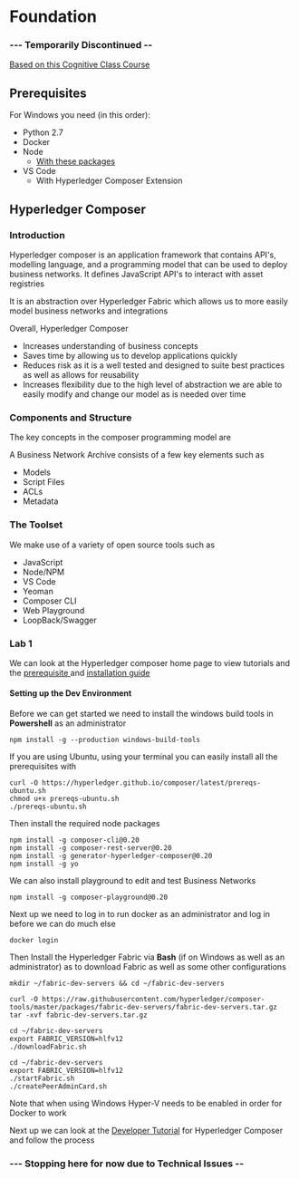 # Foundation

### --- Temporarily Discontinued --

[Based on this Cognitive Class Course](https://cognitiveclass.ai/courses/ibm-blockchain-foundation-dev/)

## Prerequisites

For Windows you need \(in this order\):

* Python 2.7
* Docker
* Node
  * [With these packages](https://hyperledger.github.io/composer/latest/installing/development-tools)
* VS Code
  * With Hyperledger Composer Extension

## Hyperledger Composer

### Introduction

Hyperledger composer is an application framework that contains API's, modelling language, and a programming model that can be used to deploy business networks. It defines JavaScript API's to interact with asset registries

It is an abstraction over Hyperledger Fabric which allows us to more easily model business networks and integrations

Overall, Hyperledger Composer

* Increases understanding of business concepts
* Saves time by allowing us to develop applications quickly
* Reduces risk as it is a well tested and designed to suite best practices as well as allows for reusability
* Increases flexibility due to the high level of abstraction we are able to easily modify and change our model as is needed over time

### Components and Structure

The key concepts in the composer programming model are 

A Business Network Archive consists of a few key elements such as

* Models
* Script Files
* ACLs
* Metadata

### The Toolset

We make use of a variety of open source tools such as

* JavaScript
* Node/NPM
* VS Code
* Yeoman
* Composer CLI
* Web Playground
* LoopBack/Swagger

### Lab 1

We can look at the Hyperledger composer home page to view tutorials and the [prerequisite ](https://hyperledger.github.io/composer/latest/installing/installing-prereqs)and [installation guide](https://hyperledger.github.io/composer/latest/installing/development-tools)

#### Setting up the Dev Environment

Before we can get started we need to install the windows build tools in **Powershell** as an administrator

```text
npm install -g --production windows-build-tools
```

If you are using Ubuntu, using your terminal you can easily install all the prerequisites with

```text
curl -O https://hyperledger.github.io/composer/latest/prereqs-ubuntu.sh
chmod u+x prereqs-ubuntu.sh
./prereqs-ubuntu.sh
```

Then install the required node packages

```text
npm install -g composer-cli@0.20
npm install -g composer-rest-server@0.20
npm install -g generator-hyperledger-composer@0.20
npm install -g yo
```

We can also install playground to edit and test Business Networks

```text
npm install -g composer-playground@0.20
```

Next up we need to log in to run docker as an administrator and log in before we can do much else

```text
docker login
```

Then Install the Hyperledger Fabric via **Bash** \(if on Windows as well as an administrator\) as to download Fabric as well as some other configurations

```text
mkdir ~/fabric-dev-servers && cd ~/fabric-dev-servers

curl -O https://raw.githubusercontent.com/hyperledger/composer-tools/master/packages/fabric-dev-servers/fabric-dev-servers.tar.gz
tar -xvf fabric-dev-servers.tar.gz

cd ~/fabric-dev-servers
export FABRIC_VERSION=hlfv12
./downloadFabric.sh

cd ~/fabric-dev-servers
export FABRIC_VERSION=hlfv12
./startFabric.sh
./createPeerAdminCard.sh
```

Note that when using Windows Hyper-V needs to be enabled in order for Docker to work

Next up we can look at the [Developer Tutorial](https://hyperledger.github.io/composer/latest/tutorials/developer-tutorial) for Hyperledger Composer and follow the process

### --- Stopping here for now due to Technical Issues --

### 



